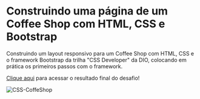 # Construindo uma página de um Coffee Shop com HTML, CSS e Bootstrap

Construindo um layout responsivo para um Coffee Shop com HTML, CSS e o framework Bootstrap da trilha "CSS Developer" da DIO, colocando em prática os primeiros passos com o framework. 

[Clique aqui](https://guilherme-hap.github.io/css-coffee-shop/) para acessar o resultado final do desafio!

![CSS-CoffeShop](https://github.com/guilherme-hap/css-coffee-shop/assets/140356085/47c1852a-f631-4813-ab1a-8490d02bf10e)
